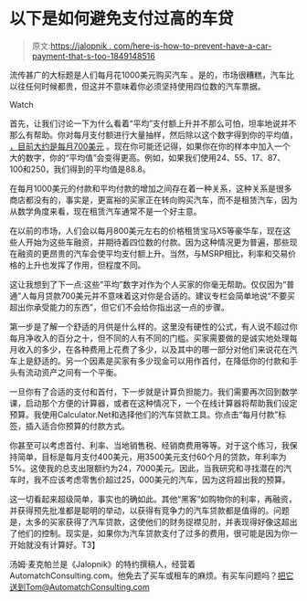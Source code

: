 # 以下是如何避免支付过高的车贷

> 原文:[https://jalopnik . com/here-is-how-to-prevent-have-a-car-payment-that-s-too-1849148516](https://jalopnik.com/here-is-how-to-prevent-having-a-car-payment-that-s-too-1849148516)

流传甚广的大标题是人们每月花1000美元购买汽车 。是的，市场很糟糕，汽车比以往任何时候都贵，但这并不意味着你必须坚持使用四位数的汽车票据。

Watch

首先，让我们讨论一下为什么看着“平均”支付额上升并不那么可怕，坦率地说并不那么有帮助。你对每月支付额进行大量抽样，然后除以这个数字得到你的平均值， [，目前大约是每月700美元](https://jalopnik.com/average-monthly-car-payment-hits-record-high-of-712-1849077074) 。现在你可能还记得，如果你在你的样本中加入一个大的数字，你的“平均值”会变得更高。例如，如果我们使用24、55、17、87、100和250，我们得到的平均值是88.8。

在每月1000美元的付款和平均付款的增加之间存在着一种关系，这种关系是很多商店都没有的，事实是，更富裕的买家正在转向购买汽车，而不是租赁汽车，因为从数学角度来看，现在租赁汽车通常不是一个好主意。

在以前的市场，人们会以每月800美元左右的价格租赁宝马X5等豪华车，现在这些人开始为这些车融资，并期待着四位数的付款。因为这种情况更为普遍，那些现在融资的更昂贵的汽车会使平均支付额上升。当然，与MSRP相比，利率和交易价格的上升也发挥了作用，但程度不同。

这让我想到了下一点:这些“平均”数字对作为个人买家的你毫无帮助。仅仅因为“普通”人每月贷款700美元并不意味着这对你是合适的。建议专栏会简单地说“不要买超出你承受能力的东西”，但它们不会给你指出这一点的步骤。

第一步是了解一个舒适的月供是什么样的。这里没有硬性的公式，有人说不超过你每月净收入的百分之十，但不同的人有不同的门槛。买家需要做的是诚实地处理每月收入的多少，在各种费用上花费了多少，以及其中的哪一部分对他们来说花在汽车上是舒适的。另一个因素是买家有多少现金可以用作首付，在降低你的付款和手头有流动资产之间有一个平衡。

一旦你有了合适的支付和首付，下一步就是计算负担能力。我们需要再次回到数学课，启动那个方便的计算器，或者在这种情况下，一个在线计算器将帮助我们设定预算。我使用Calculator.Net和选择他们的汽车贷款工具。你点击“每月付款”标签，插入适合你预算的付款方式。

你甚至可以考虑首付、利率、当地销售税、经销商费用等等。对于这个练习，我保持简单，目标是每月支付400美元，用3500美元支付60个月的贷款，年利率为5%。这使我的总支出限额约为24，7000美元。因此，当我研究和寻找潜在的汽车时，我不应该考虑零售价超过25，000美元的汽车，因为这将超出我的预算。

这一切看起来超级简单，事实也的确如此。其他“黑客”如购物你的利率，再融资，并获得预先批准都是聪明的举动，以获得有竞争力的汽车贷款都是值得的。问题是，太多的买家获得了汽车贷款，这使他们的财务捉襟见肘，并表现得好像这超出了他们的控制。现实是，如果你为汽车贷款支付了过多的费用，很可能是因为你一开始就没有计算好。T3】

汤姆·麦克帕兰是《Jalopnik》的特约撰稿人，经营着AutomatchConsulting.com。他免去了买车或租车的麻烦。有买车问题吗？把它送到Tom@AutomatchConsulting.com
